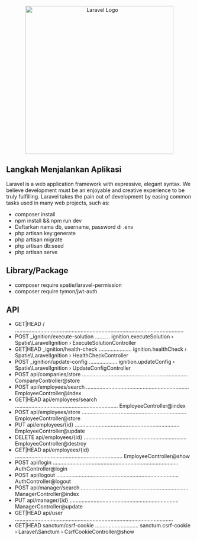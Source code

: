<p align="center"><a href="https://laravel.com" target="_blank"><img src="https://raw.githubusercontent.com/laravel/art/master/logo-lockup/5%20SVG/2%20CMYK/1%20Full%20Color/laravel-logolockup-cmyk-red.svg" width="400" alt="Laravel Logo"></a></p>

## Langkah Menjalankan Aplikasi

Laravel is a web application framework with expressive, elegant syntax. We believe development must be an enjoyable and creative experience to be truly fulfilling. Laravel takes the pain out of development by easing common tasks used in many web projects, such as:

- composer install
- npm install && npm run dev
- Daftarkan nama db, username, password di .env
- php artisan key:generate
- php artisan migrate
- php artisan db:seed
- php artisan serve

## Library/Package

- composer require spatie/laravel-permission
- composer require tymon/jwt-auth

## API

- GET|HEAD  / .................................................................................................................
- POST      _ignition/execute-solution .......... ignition.executeSolution › Spatie\LaravelIgnition › ExecuteSolutionController
- GET|HEAD  _ignition/health-check ...................... ignition.healthCheck › Spatie\LaravelIgnition › HealthCheckController
- POST      _ignition/update-config ................... ignition.updateConfig › Spatie\LaravelIgnition › UpdateConfigController
- POST      api/companies/store ....................................................................... CompanyController@store
- POST      api/employees/search ..................................................................... EmployeeController@index
- GET|HEAD  api/employees/search ..................................................................... EmployeeController@index
- POST      api/employees/store ...................................................................... EmployeeController@store
- PUT       api/employees/{id} ...................................................................... EmployeeController@update
- DELETE    api/employees/{id} ..................................................................... EmployeeController@destroy
- GET|HEAD  api/employees/{id} ........................................................................ EmployeeController@show
- POST      api/login .................................................................................... AuthController@login
- POST      api/logout .................................................................................. AuthController@logout
- POST      api/manager/search ........................................................................ ManagerController@index
- PUT       api/manager/{id} ......................................................................... ManagerController@update
- GET|HEAD  api/user ..........................................................................................................
- GET|HEAD  sanctum/csrf-cookie ............................. sanctum.csrf-cookie › Laravel\Sanctum › CsrfCookieController@show

